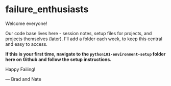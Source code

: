 # failure_enthusiasts

Welcome everyone! 

Our code base lives here - session notes, setup files for projects, and projects themselves (later). I'll add a folder each week, to keep this central and easy to access.

**If this is your first time, navigate to the `python101-environment-setup` folder here on Github and follow the setup instructions.**

Happy Failing!

&mdash; Brad and Nate
